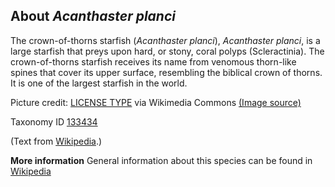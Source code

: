 **About *Acanthaster planci***
-------------------------
The crown-of-thorns starfish (*Acanthaster planci*), *Acanthaster 
planci*, is a large starfish that preys upon hard, or stony, coral 
polyps (Scleractinia). The crown-of-thorns starfish receives its name 
from venomous thorn-like spines that cover its upper surface, 
resembling the biblical crown of thorns. It is one of the largest 
starfish in the world.


Picture credit: [LICENSE TYPE]() via Wikimedia Commons [(Image source)](https://upload.wikimedia.org/wikipedia/commons/thumb/8/8f/CrownofThornsStarfish_Fiji_2005-10-12.jpg/256px-CrownofThornsStarfish_Fiji_2005-10-12.jpg)

Taxonomy ID [133434](https://www.uniprot.org/taxonomy/133434)

(Text from [Wikipedia](https://en.wikipedia.org/).)

**More information**
General information about this species can be found in [Wikipedia](https://en.wikipedia.org/wiki/Crown-of-thorns_starfish)
